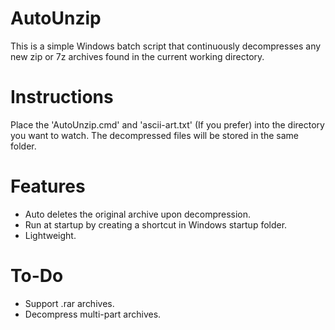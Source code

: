 # AutoUnzip
This is a simple Windows batch script that continuously decompresses any new zip or 7z archives found in the current working directory.

# Instructions
Place the 'AutoUnzip.cmd' and 'ascii-art.txt' (If you prefer) into the directory you want to watch. The decompressed files will be stored in the same folder.  

# Features
- Auto deletes the original archive upon decompression.
- Run at startup by creating a shortcut in Windows startup folder.
- Lightweight.

# To-Do
- Support .rar archives.
- Decompress multi-part archives.
